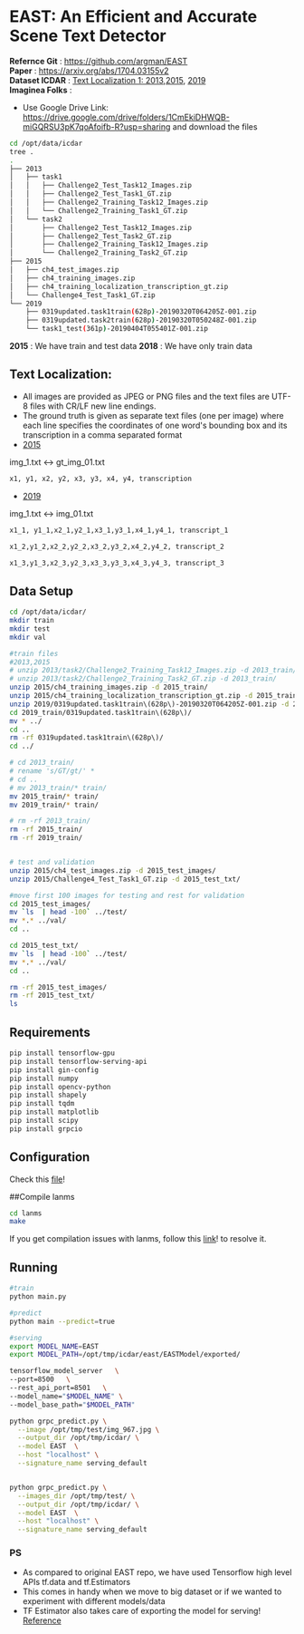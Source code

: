# EAST: An Efficient and Accurate Scene Text Detector

**Refernce Git** : https://github.com/argman/EAST  
**Paper** : https://arxiv.org/abs/1704.03155v2   
**Dataset ICDAR** : [Text Localization 1: 2013](http://rrc.cvc.uab.es/?ch=2&com=downloads),[2015](http://rrc.cvc.uab.es/?ch=4&com=introduction), [2019](http://rrc.cvc.uab.es/?ch=13)  
**Imaginea Folks** :   

- Use Google Drive Link: https://drive.google.com/drive/folders/1CmEkiDHWQB-miGQRSU3pK7qoAfoifb-R?usp=sharing and download the  files

```sh
cd /opt/data/icdar
tree .
.
├── 2013
│   ├── task1
│   │   ├── Challenge2_Test_Task12_Images.zip
│   │   ├── Challenge2_Test_Task1_GT.zip
│   │   ├── Challenge2_Training_Task12_Images.zip
│   │   └── Challenge2_Training_Task1_GT.zip
│   └── task2
│       ├── Challenge2_Test_Task12_Images.zip
│       ├── Challenge2_Test_Task2_GT.zip
│       ├── Challenge2_Training_Task12_Images.zip
│       └── Challenge2_Training_Task2_GT.zip
├── 2015
│   ├── ch4_test_images.zip
│   ├── ch4_training_images.zip
│   ├── ch4_training_localization_transcription_gt.zip
│   └── Challenge4_Test_Task1_GT.zip
└── 2019
    ├── 0319updated.task1train(628p)-20190320T064205Z-001.zip
    ├── 0319updated.task2train(628p)-20190320T050248Z-001.zip
    └── task1_test(361p)-20190404T055401Z-001.zip
```

**2015** : We have train and test data
**2018** : We have only train data

## Text Localization:
- All images are provided as JPEG or PNG files and the text files are UTF-8 files with CR/LF new line endings.
- The ground truth is given as separate text files (one per image) where each line specifies the coordinates of one word's bounding box and its transcription in a comma separated format 
- [2015](http://rrc.cvc.uab.es/?ch=4&com=tasks)

img_1.txt <-> gt_img_01.txt

```sh
x1, y1, x2, y2, x3, y3, x4, y4, transcription
```

- [2019](http://rrc.cvc.uab.es/?ch=13&com=tasks)

img_1.txt <-> img_01.txt

```sh
x1_1, y1_1,x2_1,y2_1,x3_1,y3_1,x4_1,y4_1, transcript_1

x1_2,y1_2,x2_2,y2_2,x3_2,y3_2,x4_2,y4_2, transcript_2

x1_3,y1_3,x2_3,y2_3,x3_3,y3_3,x4_3,y4_3, transcript_3
```

## Data Setup

```sh
cd /opt/data/icdar/
mkdir train
mkdir test
mkdir val

#train files
#2013,2015
# unzip 2013/task2/Challenge2_Training_Task12_Images.zip -d 2013_train/
# unzip 2013/task2/Challenge2_Training_Task2_GT.zip -d 2013_train/
unzip 2015/ch4_training_images.zip -d 2015_train/
unzip 2015/ch4_training_localization_transcription_gt.zip -d 2015_train/
unzip 2019/0319updated.task1train\(628p\)-20190320T064205Z-001.zip -d 2019_train/
cd 2019_train/0319updated.task1train\(628p\)/
mv * ../
cd ..
rm -rf 0319updated.task1train\(628p\)/
cd ../

# cd 2013_train/
# rename 's/GT/gt/' *
# cd ..
# mv 2013_train/* train/
mv 2015_train/* train/
mv 2019_train/* train/

# rm -rf 2013_train/
rm -rf 2015_train/
rm -rf 2019_train/


# test and validation
unzip 2015/ch4_test_images.zip -d 2015_test_images/
unzip 2015/Challenge4_Test_Task1_GT.zip -d 2015_test_txt/

#move first 100 images for testing and rest for validation
cd 2015_test_images/
mv `ls  | head -100` ../test/
mv *.* ../val/
cd ..

cd 2015_test_txt/
mv `ls  | head -100` ../test/
mv *.* ../val/
cd ..

rm -rf 2015_test_images/
rm -rf 2015_test_txt/
ls
```

## Requirements

```sh
pip install tensorflow-gpu
pip install tensorflow-serving-api
pip install gin-config
pip install numpy
pip install opencv-python
pip install shapely
pip install tqdm
pip install matplotlib
pip install scipy
pip install grpcio
```

## Configuration

Check this [file](config.gin)!

##Compile lanms

```sh
cd lanms
make
```
If you get compilation issues with lanms, follow this [link](https://github.com/argman/EAST/issues/156#issuecomment-404166990)! to resolve it.

## Running

```sh
#train
python main.py

#predict
python main --predict=true

#serving
export MODEL_NAME=EAST
export MODEL_PATH=/opt/tmp/icdar/east/EASTModel/exported/

tensorflow_model_server   \
--port=8500   \
--rest_api_port=8501   \
--model_name="$MODEL_NAME" \
--model_base_path="$MODEL_PATH"

python grpc_predict.py \
  --image /opt/tmp/test/img_967.jpg \
  --output_dir /opt/tmp/icdar/ \
  --model EAST  \
  --host "localhost" \
  --signature_name serving_default


python grpc_predict.py \
  --images_dir /opt/tmp/test/ \
  --output_dir /opt/tmp/icdar/ \
  --model EAST  \
  --host "localhost" \
  --signature_name serving_default 
```

### PS

- As compared to original EAST repo, we have used Tensorflow high level APIs tf.data and tf.Estimators
- This comes in handy when we move to big dataset or if we wanted to experiment with different models/data
- TF Estimator also takes care of exporting the model for serving! [Reference](https://medium.com/@yuu.ishikawa/serving-pre-modeled-and-custom-tensorflow-estimator-with-tensorflow-serving-12833b4be421)
